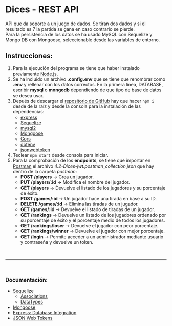 # Dices - REST API
API que da soporte a un juego de dados. Se tiran dos dados y si el resultado es 7 la partida se gana en caso contrario se pierde.  
Para la persistencia de los datos se ha usado MySQL con Sequelize y Mongo DB con Mongoose, seleccionable desde las variables de entorno.

## Instrucciones:
1. Para la ejecución del programa se tiene que haber instalado previamente [Node.js](https://nodejs.org/es/).
2. Se ha incluido un archivo **.config.env** que se tiene que renombrar como **.env** y rellenar con los datos correctos. En la primera línea, DATABASE, escribir **mysql** o **mongodb** dependiendo de que tipo de base de datos se desea usar. 
3. Depués de descargar el [repositorio de GitHub](https://github.com/eliashz/Dices-REST_API) hay que hacer `npm i` desde de la raíz y desde la consola para la instalación de las dependencias: 
    - [express](https://www.npmjs.com/package/express)
    - [Sequelize](https://www.npmjs.com/package/sequelize)
    - [mysql2](https://www.npmjs.com/package/mysql2)
    - [Mongoose](https://www.npmjs.com/package/mongoose)
    - [Cors](https://www.npmjs.com/package/cors)
    - [dotenv](https://www.npmjs.com/package/dotenv)
    - [jsonwebtoken](https://www.npmjs.com/package/jsonwebtoken)
4. Teclear `npm start` desde consola para iniciar.
5. Para la comprobación de los **endpoints**, se tiene que importar en [Postman](https://www.postman.com/) el archivo *4.2-Dices-jwt.postman_collection.json* que hay dentro de la carpeta *postman*:
    - **POST /players** -> Crea un jugador.
    - **PUT /players/:id** -> Modifica el nombre del jugador.
    - **GET /players** -> Devuelve el listado de los jugadores y su porcentaje de éxito.
    - **POST /games/:id** -> Un jugador hace una tirada en base a su ID.
    - **DELETE /games/:id** -> Elimina las tiradas de un jugador.
    - **GET /games/:id** -> Devuelve el listado de tiradas de un jugador.
    - **GET /rankings** -> Devuelve un listado de los jugadores ordenado por su porcentaje de éxito y el porcentaje medio de todos los jugadores.
    - **GET /rankings/loser** -> Devuelve el jugador con peor porcentaje.
    - **GET /rankings/winner** -> Devuelve el jugador con mejor porcentaje.
    - **GET /login** -> Permite acceder a un administrador mediante usuario y contraseña y devuelve un token.
 

<br>

* * *

<br>

### Documentación:
+ [Sequelize](https://sequelize.org/)
    - [Associations](https://sequelize.org/docs/v6/core-concepts/assocs/)  
    - [DataTypes](https://sequelize.org/docs/v6/core-concepts/model-basics/#data-types)
+ [Mongoose](https://mongoosejs.com/docs/)
+ [Express: Database Integration](https://expressjs.com/es/guide/database-integration.html)
+ [JSON Web Tokens](https://jwt.io/)